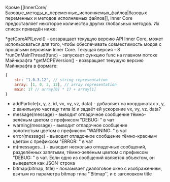 
Кроме [[InnerCore/Базовые_методы_и_переменные_исполняемых_файлов|базовых переменных и методов исполняемых файлов]], Inner Core предоставляет некоторое количество других глобальных методов. Их список приведён ниже:

*getCoreAPILevel() - возвращает текущую версию API Inner Core, может использоваться для того, чтобы обеспечивать совместимость модов с прошлыми версиями Inner Core. Текущая версия - 8
*runOnMainThread(func) - запускает функцию func на главном потоке Майнкрафта
*getMCPEVersion() - возвращает текущую версию Майнкрафта в формате:

```javascript
{
    str: "1.0.3.12", // string representation
    array: [1, 0, 3, 12], // array representation
    main: 17 // array[0] * 17 + array[1]
}
```

* addParticle(x, y, z, id, vx, vy, vz, data) - добавляет на координатах x, y, z ванильную частицу типа id и задаёт ей ускорение vx, vy, vz. data?
* message(message) - выводит отладочное сообщение тёмно-зелёным цветом с префиксом "DEBUG: "&nbsp;в чат
* warning(message) - выводит отладочное сообщение золотистым&nbsp;цветом с префиксом "WARNING: "&nbsp;в чат
* error(message) - выводит отладочное сообщение тёмно-красным цветом с префиксом "ERROR: "&nbsp;в чат
* m(messages...) - выводит несколько отладочных сообщений, разделённых запятыми,&nbsp;тёмно-зелёным цветом с&nbsp;префиксом "DEBUG: "&nbsp;в чат. Если одно из сообщений является объектом, он выведется как JSON-строка
* bitmap(bitmap, title) - показывает диалоговое окно с изображением, взятым из параметра bitmap типа ''Bitmap'', и с заголовком title
